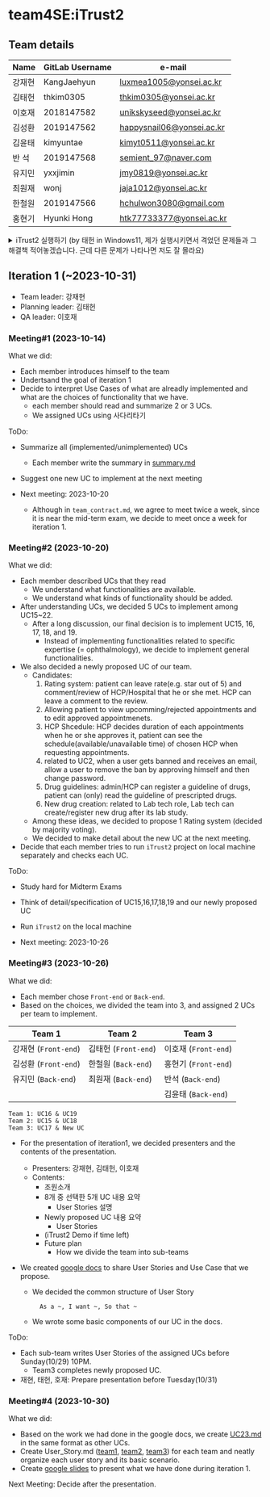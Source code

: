 # team4SE:iTrust2
## Team details
| Name | GitLab Username | e-mail                    |
|------|-----------------|---------------------------| 
| 강재현 | KangJaehyun | luxmea1005@yonsei.ac.kr   |
| 김태헌 | thkim0305 | thkim0305@yonsei.ac.kr    |
| 이호재 | 2018147582 | unikskyseed@yonsei.ac.kr  |
| 김성환 | 2019147562 | happysnail06@yonsei.ac.kr |
| 김윤태 | kimyuntae | kimyt0511@yonsei.ac.kr    |
| 반  석 | 2019147568 | semient_97@naver.com      |
| 유지민 | yxxjimin | jmy0819@yonsei.ac.kr      |
| 최원재 | wonj | jaja1012@yonsei.ac.kr     |
| 한철원 | 2019147566 | hchulwon3080@gmail.com    |
| 홍현기 | Hyunki Hong | htk77733377@yonsei.ac.kr  |

<details>
  <summary markdown="span">iTrust2 실행하기 (by 태헌 in Windows11, 제가 실행시키면서 격었던 문제들과 그 해결책 적어놓겠습니다. 근데 다른 문제가 나타나면 저도 잘 몰라요)</summary>

- Application 버전: JDK 11, MySQL 8.1 (이 때 MySQL 계정 비밀번호를를 대문자+소문자+숫자+기호 포함된 8자이상으로 설정 안하면 오류 뜹니다.)
1. Repo clone한 다음에 가장 먼저 `./iTrust2/src/main/java/edu/nscu/csc/itrsut2` 에서 마지막 `itrust2`를 `iTrust2`로 바꿔주세요.
    - `./iTrust2/test/main/java/edu/nscu/csc/itrsut2`에서도 마지막 `itrust2`를 `iTrust2`로 바꿔주세요.
2. [itrust2-properties](https://github.com/ncsu-csc326/iTrust2/blob/main/docs/Developers-Guide.md#itrust2-properties)에 나온대로 `application.yml` 파일 만들어주고, 계정이름이랑 비번 입력한 다음에, 기존 url 항목에 밑에꺼 넣어주세요 (timezone 설정해주는거 추가됨)
    - url: jdbc:mysql://localhost:3306/iTrust2_test?useUnicode=true&useJDBCCompliantTimezoneShift=true&useLegacyDatetimeCode=false&serverTimezone=UTC&createDatabaseIfNotExist=true&allowPublicKeyRetrieval=true
3. `./itrust2/iTrust2`에서 shell에다가 `mvn spring-boot:run` 입력하면 돌아갈껍니다.
    - 만약 안되면 [Developers-Gude.md](https://github.com/ncsu-csc326/iTrust2/blob/main/docs/Developers-Guide.md##import-itrust2-into-eclipse-workspace)에 나온대로 eclipse에 추가한 다음에 시도해보는걸 추천드립니다.

- 처음에 돌아갈 때 sample user라고 밑에 있는데 누르면 로그인이 안됨. 정확한 이유는 모르겠지만, 처음 돌려서인지 db 생성이 안된건지 모르겠지만, 막 누르면 ban당해서 1시간동안 아무 기능도 확인을 못하게 되기 때문에 조심하세요..

-link: (http://localhost:8080/iTrust2)

</details>


## Iteration 1 (~2023-10-31)
- Team leader: 강재현
- Planning leader: 김태헌
- QA leader: 이호재

### Meeting#1 (2023-10-14)
What we did:
- Each member introduces himself to the team
- Undertsand the goal of iteration 1
- Decide to interpret Use Cases of what are alreadly implemented and what are the choices of functionality that we have.
    - each member should read and summarize 2 or 3 UCs.
    - We assigned UCs using 사다리타기

ToDo:
- Summarize all (implemented/unimplemented) UCs
    - Each member write the summary in [summary.md](https://34.64.100.199/team4se/itrust2/-/blob/develop/docs/use-cases/summary.md?ref_type=heads)
- Suggest one new UC to implement at the next meeting

- Next meeting: 2023-10-20
    - Although in `team_contract.md`, we agree to meet twice a week, since it is near the mid-term exam, we decide to meet once a week for iteration 1.

### Meeting#2 (2023-10-20)
What we did:
- Each member described UCs that they read
    - We understand what functionalities are available.
    - We understand what kinds of functionality should be added.
- After understanding UCs, we decided 5 UCs to implement among UC15~22.
    - After a long discussion, our final decision is to implement UC15, 16, 17, 18, and 19.
        - Instead of implementing functionalities related to specific expertise (= ophthalmology), we decide to implement general functionalities.
- We also decided a newly proposed UC of our team.
    - Candidates:
        1. Rating system: patient can leave rate(e.g. star out of 5) and comment/review of HCP/Hospital that he or she met. HCP can leave a comment to the review.
        2. Allowing patient to view upcomming/rejected appointments and to edit approved appointmenets.
        3. HCP Shcedule: HCP decides duration of each appointments when he or she approves it, patient can see the schedule(available/unavailable time) of chosen HCP when requesting appointments.
        4. related to UC2, when a user gets banned and receives an email, allow a user to remove the ban by approving himself and then change password. 
        5. Drug guidelines: admin/HCP can register a guideline of drugs, patient can (only) read the guideline of prescripted drugs.
        6. New drug creation: related to Lab tech role, Lab tech can create/register new drug after its lab study.
    - Among these ideas, we decided to propose 1 Rating system (decided by majority voting). 
    - We decided to make detail about the new UC at the next meeting.
- Decide that each member tries to run `iTrust2` project on local machine separately and checks each UC.

ToDo:
- Study hard for Midterm Exams
- Think of detail/specification of UC15,16,17,18,19 and our newly proposed UC
- Run `iTrust2` on the local machine

- Next meeting: 2023-10-26

### Meeting#3 (2023-10-26)
What we did:
- Each member chose `Front-end` or `Back-end`.
- Based on the choices, we divided the team into 3, and assigned 2 UCs per team to implement.

| Team 1 | Team 2 | Team 3 |
|--------|--------|--------| 
| 강재현 (`Front-end`) |김태헌 (`Front-end`) | 이호재 (`Front-end`)  |
| 김성환 (`Front-end`) |한철원 (`Back-end`) | 홍현기 (`Front-end`)  |
| 유지민 (`Back-end`) |최원재 (`Back-end`) | 반석 (`Back-end`)  |
|       |       | 김윤태 (`Back-end`)  |

    Team 1: UC16 & UC19
    Team 2: UC15 & UC18
    Team 3: UC17 & New UC

- For the presentation of iteration1, we decided presenters and the contents of the presentation.
    - Presenters: 강재현, 김태헌, 이호재
    - Contents:
        - 조원소개
        - 8개 중 선택한 5개 UC 내용 요약
            - User Stories 설명
        - Newly proposed UC 내용 요약
            - User Stories
        - (iTrust2 Demo if time left)
        - Future plan
            - How we divide the team into sub-teams

- We created [google docs](https://docs.google.com/document/d/1DPIqJ6o1eQRVJbVYjrY-3QLi_OlikNk23oljrz-Ql08/edit?usp=sharing) to share User Stories and Use Case that we propose.
    - We decided the common structure of User Story

            As a ~, I want ~, So that ~
    - We wrote some basic components of our UC in the docs.

ToDo:
- Each sub-team writes User Stories of the assigned UCs before Sunday(10/29) 10PM.
    - Team3 completes newly proposed UC.
- 재현, 태헌, 호재: Prepare presentation before Tuesday(10/31)

### Meeting#4 (2023-10-30)
What we did:
- Based on the work we had done in the google docs, we create [UC23.md](https://34.64.100.199/team4se/itrust2/-/blob/main/UC23(UC_proposal).md?ref_type=heads) in the same format as other UCs.
- Create User_Story.md ([team1](https://34.64.100.199/team4se/itrust2/-/blob/develop/docs/use-cases/User_Story_team1.md), [team2](https://34.64.100.199/team4se/itrust2/-/blob/develop/docs/use-cases/User_Story_team2.md), [team3](https://34.64.100.199/team4se/itrust2/-/blob/develop/docs/use-cases/User_Story_team3.md)) for each team and neatly organize each user story and its basic scenario.
- Create [google slides](https://docs.google.com/presentation/d/1tC3bB02xBQjqlFD9e0CbPNYj5uUtUy4dsA_H0H2TqCg/edit?usp=sharing) to present what we have done during iteration 1.


Next Meeting: Decide after the presentation.
